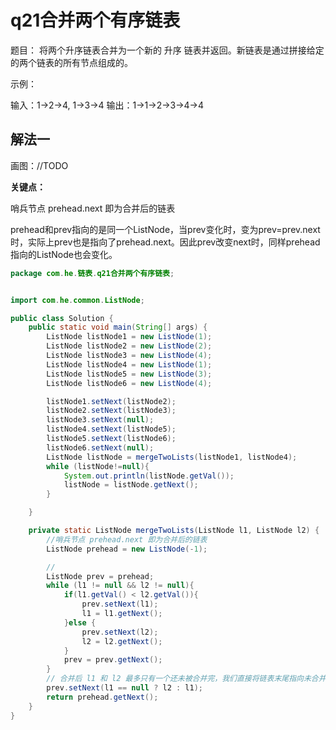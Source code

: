 # q21合并两个有序链表 

题目：
将两个升序链表合并为一个新的 升序 链表并返回。新链表是通过拼接给定的两个链表的所有节点组成的。 

 

示例：

输入：1->2->4, 1->3->4
输出：1->1->2->3->4->4



## 解法一

画图：//TODO

**关键点：**

哨兵节点 prehead.next 即为合并后的链表

prehead和prev指向的是同一个ListNode，当prev变化时，变为prev=prev.next 时，实际上prev也是指向了prehead.next。因此prev改变next时，同样prehead指向的ListNode也会变化。

```java
package com.he.链表.q21合并两个有序链表;


import com.he.common.ListNode;

public class Solution {
    public static void main(String[] args) {
        ListNode listNode1 = new ListNode(1);
        ListNode listNode2 = new ListNode(2);
        ListNode listNode3 = new ListNode(4);
        ListNode listNode4 = new ListNode(1);
        ListNode listNode5 = new ListNode(3);
        ListNode listNode6 = new ListNode(4);

        listNode1.setNext(listNode2);
        listNode2.setNext(listNode3);
        listNode3.setNext(null);
        listNode4.setNext(listNode5);
        listNode5.setNext(listNode6);
        listNode6.setNext(null);
        ListNode listNode = mergeTwoLists(listNode1, listNode4);
        while (listNode!=null){
            System.out.println(listNode.getVal());
            listNode = listNode.getNext();
        }

    }

    private static ListNode mergeTwoLists(ListNode l1, ListNode l2) {
        //哨兵节点 prehead.next 即为合并后的链表
        ListNode prehead = new ListNode(-1);

        //
        ListNode prev = prehead;
        while (l1 != null && l2 != null){
            if(l1.getVal() < l2.getVal()){
                prev.setNext(l1);
                l1 = l1.getNext();
            }else {
                prev.setNext(l2);
                l2 = l2.getNext();
            }
            prev = prev.getNext();
        }
        // 合并后 l1 和 l2 最多只有一个还未被合并完，我们直接将链表末尾指向未合并完的链表即可
        prev.setNext(l1 == null ? l2 : l1);
        return prehead.getNext();
    }
}

```



